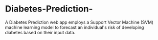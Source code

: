 # Diabetes-Prediction-
 A Diabetes Prediction web app employs a Support Vector Machine (SVM) machine learning model to forecast an individual's risk of developing diabetes based on their input data.
